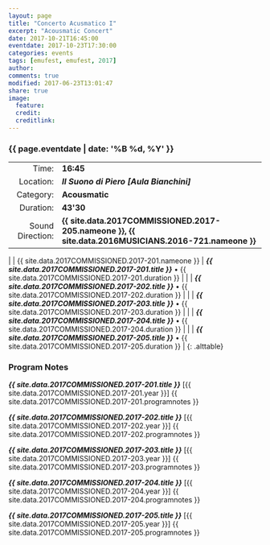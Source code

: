 ```yaml
---
layout: page
title: "Concerto Acusmatico I"
excerpt: "Acousmatic Concert"
date: 2017-10-21T16:45:00
eventdate: 2017-10-23T17:30:00
categories: events
tags: [emufest, emufest, 2017]
author:
comments: true
modified: 2017-06-23T13:01:47
share: true
image:
  feature:
  credit:
  creditlink:
---
```


### {{ page.eventdate | date: '%B %d, %Y' }}

|  |  |
|------------:|:------------|
| Time: | **16:45** |
| Location: | ***Il Suono di Piero [Aula Bianchini]*** |
| Category: | **Acousmatic** |
| Duration: | **43'30** |
| Sound Direction: | **{{ site.data.2017COMMISSIONED.2017-205.nameone }}, {{ site.data.2016MUSICIANS.2016-721.nameone }}** |
|
| {{ site.data.2017COMMISSIONED.2017-201.nameone }} | ***{{ site.data.2017COMMISSIONED.2017-201.title }}*** • {{ site.data.2017COMMISSIONED.2017-201.duration }} |
|   | ***{{ site.data.2017COMMISSIONED.2017-202.title }}*** • {{ site.data.2017COMMISSIONED.2017-202.duration }} |
|   | ***{{ site.data.2017COMMISSIONED.2017-203.title }}*** • {{ site.data.2017COMMISSIONED.2017-203.duration }} |
|   | ***{{ site.data.2017COMMISSIONED.2017-204.title }}*** • {{ site.data.2017COMMISSIONED.2017-204.duration }} |
|   | ***{{ site.data.2017COMMISSIONED.2017-205.title }}*** • {{ site.data.2017COMMISSIONED.2017-205.duration }} |
{: .alttable}

### Program Notes

***{{ site.data.2017COMMISSIONED.2017-201.title }}*** [{{ site.data.2017COMMISSIONED.2017-201.year }}] {{ site.data.2017COMMISSIONED.2017-201.programnotes }}

***{{ site.data.2017COMMISSIONED.2017-202.title }}*** [{{ site.data.2017COMMISSIONED.2017-202.year }}] {{ site.data.2017COMMISSIONED.2017-202.programnotes }}

***{{ site.data.2017COMMISSIONED.2017-203.title }}*** [{{ site.data.2017COMMISSIONED.2017-203.year }}] {{ site.data.2017COMMISSIONED.2017-203.programnotes }}

***{{ site.data.2017COMMISSIONED.2017-204.title }}*** [{{ site.data.2017COMMISSIONED.2017-204.year }}] {{ site.data.2017COMMISSIONED.2017-204.programnotes }}

***{{ site.data.2017COMMISSIONED.2017-205.title }}*** [{{ site.data.2017COMMISSIONED.2017-205.year }}] {{ site.data.2017COMMISSIONED.2017-205.programnotes }}

